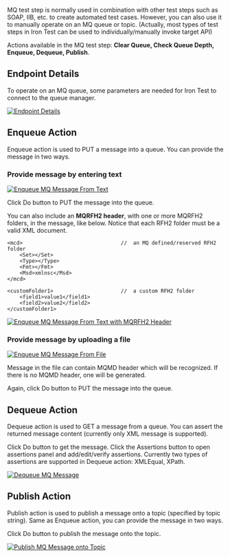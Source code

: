 MQ test step is normally used in combination with other test steps such as SOAP, IIB, etc. to create automated test cases. However, you can also use it to manually operate on an MQ queue or topic. (Actually, most types of test steps in Iron Test can be used to individually/manually invoke target API)

Actions available in the MQ test step: **Clear Queue, Check Queue Depth, Enqueue, Dequeue, Publish**.

## Endpoint Details
To operate on an MQ queue, some parameters are needed for Iron Test to connect to the queue manager.

[![Endpoint Details](https://github.com/zheng-wang/irontest/blob/master/screenshots/mq/endpoint-details.png)](https://github.com/zheng-wang/irontest/blob/master/screenshots/mq/endpoint-details.png)

## Enqueue Action
Enqueue action is used to PUT a message into a queue. You can provide the message in two ways.

### Provide message by entering text
[![Enqueue MQ Message From Text](https://github.com/zheng-wang/irontest/blob/master/screenshots/mq/enqueue-message-from-text.png)](https://github.com/zheng-wang/irontest/blob/master/screenshots/mq/enqueue-message-from-text.png)

Click Do button to PUT the message into the queue.

You can also include an **MQRFH2 header**, with one or more MQRFH2 folders, in the message, like below. Notice that each RFH2 folder must be a valid XML document.

    <mcd>                                //  an MQ defined/reserved RFH2 folder
        <Set></Set>
        <Type></Type>
        <Fmt></Fmt>
        <Msd>xmlnsc</Msd>
    </mcd>   

    <customFolder1>                      //  a custom RFH2 folder
        <field1>value1</field1>
        <field2>value2</field2>
    </customFolder1>

[![Enqueue MQ Message From Text with MQRFH2 Header](https://github.com/zheng-wang/irontest/blob/master/screenshots/mq/enqueue-message-from-text-with-rfh2-header.png)](https://github.com/zheng-wang/irontest/blob/master/screenshots/mq/enqueue-message-from-text-with-rfh2-header.png)

### Provide message by uploading a file

[![Enqueue MQ Message From File](https://github.com/zheng-wang/irontest/blob/master/screenshots/mq/enqueue-message-from-file.png)](https://github.com/zheng-wang/irontest/blob/master/screenshots/mq/enqueue-message-from-file.png)

Message in the file can contain MQMD header which will be recognized. If there is no MQMD header, one will be generated.

Again, click Do button to PUT the message into the queue.

## Dequeue Action
Dequeue action is used to GET a message from a queue. You can assert the returned message content (currently only XML message is supported).

Click Do button to get the message. Click the Assertions button to open assertions panel and add/edit/verify assertions. Currently two types of assertions are supported in Dequeue action: XMLEqual, XPath.
  
[![Dequeue MQ Message](https://github.com/zheng-wang/irontest/blob/master/screenshots/mq/dequeue-message.png)](https://github.com/zheng-wang/irontest/blob/master/screenshots/mq/dequeue-message.png)

## Publish Action
Publish action is used to publish a message onto a topic (specified by topic string). Same as Enqueue action, you can provide the message in two ways.

Click Do button to publish the message onto the topic.
  
[![Publish MQ Message onto Topic](https://github.com/zheng-wang/irontest/blob/master/screenshots/mq/publish-message-from-text.png)](https://github.com/zheng-wang/irontest/blob/master/screenshots/mq/publish-message-from-text.png)